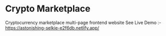 # Crypto Marketplace
Cryptocurrency marketplace multi-page frontend website
See Live Demo :- https://astonishing-selkie-e2f6db.netlify.app/
